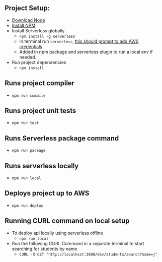 

## **Project Setup:**

- [Download Node](https://nodejs.org/en/download)
- [Install NPM](https://docs.npmjs.com/downloading-and-installing-node-js-and-npm)
- Install Serverless globally
    - `npm install -g serverless`
    - In terminal run `serverless`, [this should prompt to add AWS credentials](https://www.serverless.com/framework/docs/providers/aws/guide/credentials/) 
    - Added in npm package and serverless plugin to run a local env if needed.
- Run project dependencies
  - `npm install`

## Runs project compiler
- `npm run compile`
## Runs project unit tests

- `npm run test`

## Runs Serverless package command

- `npm run package`

## Runs serverless locally

- `npm run local`

## Deploys project up to AWS

- `npm run deploy`



## Running CURL command on local setup
- To deploy api locally using serverless offline
  - `npm run local`
- Run the following CURL Command in a separate terminal to start searching for students by name
  - `CURL -X GET "http://localhost:3000/dev/students/search?name=j"`